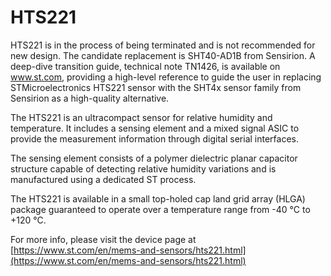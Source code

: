 # HTS221

HTS221 is in the process of being terminated and
is not recommended for new design. The
candidate replacement is SHT40-AD1B from
Sensirion. A deep-dive transition guide, technical
note TN1426, is available on www.st.com,
providing a high-level reference to guide the user
in replacing STMicroelectronics HTS221 sensor
with the SHT4x sensor family from Sensirion as a
high-quality alternative.

The HTS221 is an ultracompact sensor for
relative humidity and temperature. It includes a
sensing element and a mixed signal ASIC to
provide the measurement information through
digital serial interfaces.

The sensing element consists of a polymer
dielectric planar capacitor structure capable of
detecting relative humidity variations and is
manufactured using a dedicated ST process.

The HTS221 is available in a small top-holed cap
land grid array (HLGA) package guaranteed to
operate over a temperature range from -40 °C to
+120 °C.

For more info, please visit the device page at [https://www.st.com/en/mems-and-sensors/hts221.html](https://www.st.com/en/mems-and-sensors/hts221.html)

